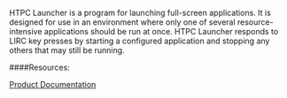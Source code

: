 HTPC Launcher is a program for launching full-screen applications. It is designed for use in an environment where only
one of several resource-intensive applications should be run at once. HTPC Launcher responds to
LIRC key presses by starting a configured application and stopping any others that may
still be running.

####Resources:

  [Product Documentation](https://htpc-launcher.readthedocs.org)

